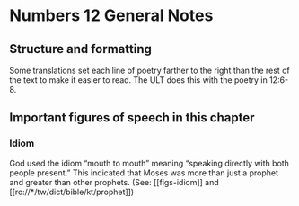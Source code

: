 # Numbers 12 General Notes
## Structure and formatting

Some translations set each line of poetry farther to the right than the rest of the text to make it easier to read. The ULT does this with the poetry in 12:6-8.

## Important figures of speech in this chapter

### Idiom

God used the idiom “mouth to mouth” meaning “speaking directly with both people present.” This indicated that Moses was more than just a prophet and greater than other prophets. (See: [[figs-idiom]] and [[rc://*/tw/dict/bible/kt/prophet]])